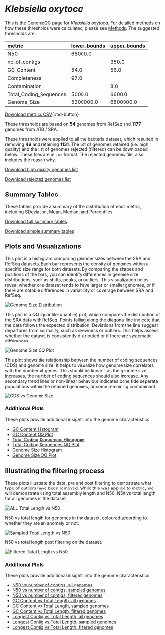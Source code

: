 # *Klebsiella oxytoca*

This is the GenomeQC page for *Klebsiella oxytoca*. For detailed methods on how these thresholds were calculated, please see [Methods](../../methods.md).
The suggested thresholds are: 

| metric                 | lower_bounds   | upper_bounds   |
|:-----------------------|:---------------|:---------------|
| N50                    | 68000.0        |                |
| no_of_contigs          |                | 350.0          |
| GC_Content             | 54.0           | 56.0           |
| Completeness           | 97.0           |                |
| Contamination          |                | 8.0            |
| Total_Coding_Sequences | 5000.0         | 6600.0         |
| Genome_Size            | 5300000.0      | 6800000.0      |

[Download metrics CSV](Klebsiella_oxytoca_metrics.csv){.md-button}


These thresholds are based on **54** genomes from RefSeq and **1177** genomes from ATB / SRA.

These thresholds were applied to all the bacteria dataset, which resulted in removing **46** and retaining **1131**.
The list of genomes retained (i.e. high quality) and the list of genomes rejected (filtered) can be downloaded below. These files are in `.xz` format. The rejected genomes file, also includes the reason why.

[Download high quality genomes list](Klebsiella_oxytoca_high_quality_genomes.csv.xz)


[Download rejected genomes list](Klebsiella_oxytoca_filtered_out_genomes.csv.xz)



## Summary Tables
These tables provide a summary of the distribution of each metric, including SDeviation, Mean, Median, and Percentiles.

[Download full summary tables](summary.csv)

[Download simple summary tables](selected_summary.csv)

## Plots and Visualizations

This plot is a histogram comparing genome sizes between the SRA and RefSeq datasets. Each bar represents the density of genomes within a specific size range for both datasets. By comparing the shapes and positions of the bars, you can identify differences in genome size distributions, such as shifts, peaks, or outliers. This visualization helps reveal whether one dataset tends to have larger or smaller genomes, or if there are notable differences in variability or coverage between SRA and RefSeq.

![Genome Size Distribution](Genome_Size_refseq_histogram_kde.png)

This plot is a QQ (quantile-quantile) plot, which compares the distribution of the SRA data with RefSeq. Points falling along the diagonal line indicate that the data follows the expected distribution. Deviations from the line suggest departures from normality, such as skewness or outliers. This helps assess whether the dataset is consistently distributed or if there are systematic differences.

![Genome Size QQ Plot](Genome_Size_refseq_qqplot.png)

This plot shows the relationship between the number of coding sequences (CDS) and genome size. It helps to visualize how genome size correlates with the number of genes. This should be linear - as the genome size increases, the number of coding sequences should also increase. Any secondary trend lines or non-linear behaviour indicates bone fide seperate populations within the retained genomes, or some remaining contaminant. 

![CDS vs Genome Size](Klebsiella_oxytoca_CDS_vs_Genome_Size.png)

### Additional Plots

These plots provide additional insights into the genome characteristics:

- [GC Content Histogram](GC_Content_refseq_histogram_kde.png)
- [GC Content QQ Plot](GC_Content_refseq_qqplot.png)
- [Total Coding Sequences Histogram](Total_Coding_Sequences_refseq_histogram_kde.png)
- [Total Coding Sequences QQ Plot](Total_Coding_Sequences_refseq_qqplot.png)
- [Genome Size Histogram](Genome_Size_refseq_histogram_kde.png)
- [Genome Size QQ Plot](Genome_Size_refseq_qqplot.png)
## Illustrating the filtering process
These plots illustrate the data, pre and post filtering to demostrate what type of outliers have been removed. While this was applied to metric, we will demonstrate using total assembly length and N50.
N50 vs total length for all genomes in the dataset.

![ALL Total Length vs N50](Klebsiella_oxytoca_all_total_length_N50.png)

N50 vs total length for genomes in the dataset, coloured according to whether they are an anomaly or not.

![Sampled Total Length vs N50](Klebsiella_oxytoca_sample_total_length_N50.png)

N50 vs total length post filtering on the dataset.

![Filtered Total Length vs N50](Klebsiella_oxytoca_filt_total_length_N50.png)

### Additional Plots

These plots provide additional insights into the genome characteristics:

- [N50 vs number of contigs, all genomes](Klebsiella_oxytoca_all_N50_number.png)
- [N50 vs number of contigs, sampled genomes](Klebsiella_oxytoca_sample_N50_number.png)
- [N50 vs number of contigs, filtered genomes](Klebsiella_oxytoca_filt_N50_number.png)
- [GC Content vs Total Length, all genomes](Klebsiella_oxytoca_all_total_length_GC_Content.png)
- [GC Content vs Total Length, sampled genomes](Klebsiella_oxytoca_sample_total_length_GC_Content.png)
- [GC Content vs Total Length, filtered genomes](Klebsiella_oxytoca_filt_total_length_GC_Content.png)
- [Longest Contig vs Total Length, all genomes](Klebsiella_oxytoca_all_total_length_longest.png)
- [Longest Contig vs Total Length, sampled genomes](Klebsiella_oxytoca_sample_total_length_longest.png)
- [Longest Contig vs Total Length, filtered genomes](Klebsiella_oxytoca_filt_total_length_longest.png)
